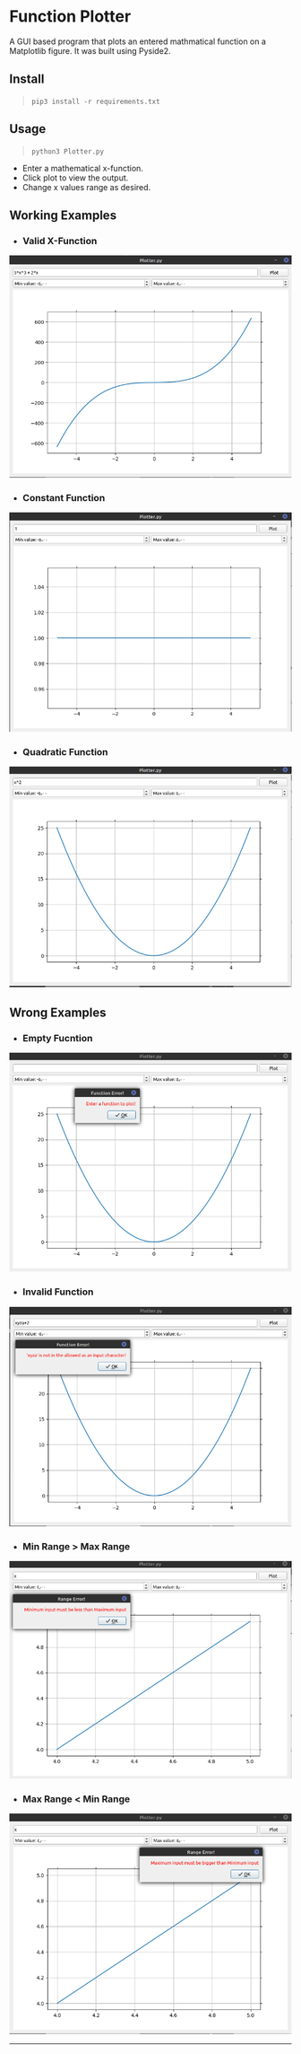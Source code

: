 # Function Plotter

A GUI based program that plots an entered mathmatical function on a Matplotlib figure. It was built using Pyside2.

## Install

> `pip3 install -r requirements.txt`

## Usage

> `python3 Plotter.py`

* Enter a mathematical x-function.
* Click plot to view the output.
* Change x values range as desired.

## Working Examples

* ### Valid X-Function
![Valid X-Function](./Examples_ScreenShots/Working_1.png)
* ### Constant Function
![Constant Function](./Examples_ScreenShots/Working_2.png)
* ### Quadratic Function
![Quadratic Function](./Examples_ScreenShots/Working_3.png)

## Wrong Examples

* ### Empty Fucntion
![Empty Fucntion](./Examples_ScreenShots/Error_1.png)
* ### Invalid Function
![Invalid X-Function](./Examples_ScreenShots/Error_2.png)
* ### Min Range > Max Range
![Min Range > Max Range](./Examples_ScreenShots/Error_3.png)
* ### Max Range < Min Range
![Max Range < Min Range](./Examples_ScreenShots/Error_4.png)

<hr>
